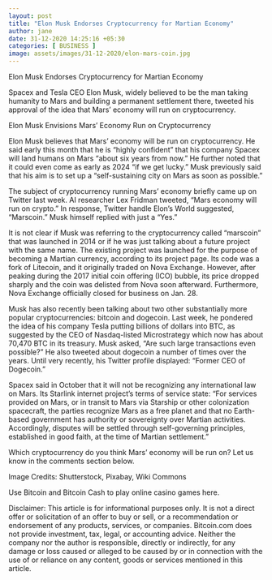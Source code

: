 ```yaml
---
layout: post
title: "Elon Musk Endorses Cryptocurrency for Martian Economy"
author: jane 
date: 31-12-2020 14:25:16 +05:30 
categories: [ BUSINESS ] 
image: assets/images/31-12-2020/elon-mars-coin.jpg
---
```

Elon Musk Endorses Cryptocurrency for Martian Economy

Spacex and Tesla CEO Elon Musk, widely believed to be the man taking humanity to Mars and building a permanent settlement there, tweeted his approval of the idea that Mars’ economy will run on cryptocurrency.

Elon Musk Envisions Mars’ Economy Run on Cryptocurrency

Elon Musk believes that Mars’ economy will be run on cryptocurrency. He said early this month that he is “highly confident” that his company Spacex will land humans on Mars “about six years from now.” He further noted that it could even come as early as 2024 “if we get lucky.” Musk previously said that his aim is to set up a “self-sustaining city on Mars as soon as possible.”

The subject of cryptocurrency running Mars’ economy briefly came up on Twitter last week. AI researcher Lex Fridman tweeted, “Mars economy will run on crypto.” In response, Twitter handle Elon’s World suggested, “Marscoin.” Musk himself replied with just a “Yes.”

It is not clear if Musk was referring to the cryptocurrency called “marscoin” that was launched in 2014 or if he was just talking about a future project with the same name. The existing project was launched for the purpose of becoming a Martian currency, according to its project page. Its code was a fork of Litecoin, and it originally traded on Nova Exchange. However, after peaking during the 2017 initial coin offering (ICO) bubble, its price dropped sharply and the coin was delisted from Nova soon afterward. Furthermore, Nova Exchange officially closed for business on Jan. 28.

Musk has also recently been talking about two other substantially more popular cryptocurrencies: bitcoin and dogecoin. Last week, he pondered the idea of his company Tesla putting billions of dollars into BTC, as suggested by the CEO of Nasdaq-listed Microstrategy which now has about 70,470 BTC in its treasury. Musk asked, “Are such large transactions even possible?” He also tweeted about dogecoin a number of times over the years. Until very recently, his Twitter profile displayed: “Former CEO of Dogecoin.”

Spacex said in October that it will not be recognizing any international law on Mars. Its Starlink internet project’s terms of service state: “For services provided on Mars, or in transit to Mars via Starship or other colonization spacecraft, the parties recognize Mars as a free planet and that no Earth-based government has authority or sovereignty over Martian activities. Accordingly, disputes will be settled through self-governing principles, established in good faith, at the time of Martian settlement.”

Which cryptocurrency do you think Mars’ economy will be run on? Let us know in the comments section below.

Image Credits: Shutterstock, Pixabay, Wiki Commons

Use Bitcoin and Bitcoin Cash to play online casino games here.

Disclaimer: This article is for informational purposes only. It is not a direct offer or solicitation of an offer to buy or sell, or a recommendation or endorsement of any products, services, or companies. Bitcoin.com does not provide investment, tax, legal, or accounting advice. Neither the company nor the author is responsible, directly or indirectly, for any damage or loss caused or alleged to be caused by or in connection with the use of or reliance on any content, goods or services mentioned in this article.